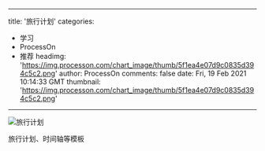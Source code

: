 
---
title: '旅行计划'
categories: 
 - 学习
 - ProcessOn
 - 推荐
headimg: 'https://img.processon.com/chart_image/thumb/5f1ea4e07d9c0835d394c5c2.png'
author: ProcessOn
comments: false
date: Fri, 19 Feb 2021 10:14:33 GMT
thumbnail: 'https://img.processon.com/chart_image/thumb/5f1ea4e07d9c0835d394c5c2.png'
---

<div>   
<img class="thumb" alt="旅行计划" src="https://img.processon.com/chart_image/thumb/5f1ea4e07d9c0835d394c5c2.png" referrerpolicy="no-referrer">
<p>旅行计划、时间轴等模板</p>  
</div>
            